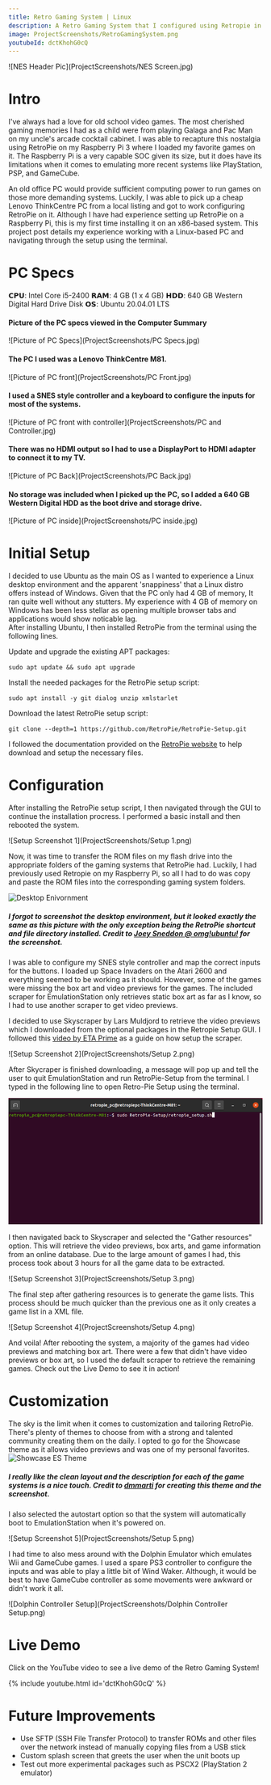 ```yaml
---
title: Retro Gaming System | Linux
description: A Retro Gaming System that I configured using Retropie in Ubuntu 20.04.01 LTS.
image: ProjectScreenshots/RetroGamingSystem.png
youtubeId: dctKhohG0cQ                                      
---
```


<link rel="stylesheet" type="text/css" href="video-embed.css">

![NES Header Pic](ProjectScreenshots/NES Screen.jpg)<br>

# Intro
I've always had a love for old school video games. The most cherished gaming memories I had as a child were from playing Galaga and Pac Man on my uncle's arcade cocktail cabinet. I was able to recapture this nostalgia using RetroPie on my Raspberry Pi 3 where I loaded my favorite games on it. The Raspberry Pi is a very capable SOC given its size, but it does have its limitations when it comes to emulating more recent systems like PlayStation, PSP, and GameCube. 

An old office PC would provide sufficient computing power to run games on those more demanding systems. Luckily, I was able to pick up a cheap Lenovo ThinkCentre PC from a local listing and got to work configuring RetroPie on it. Although I have had experience setting up RetroPie on a Raspberry Pi, this is my first time installing it on an x86-based system. This project post details my experience working with a Linux-based PC and navigating through the setup using the terminal.

# PC Specs
𝗖𝗣𝗨:  Intel Core i5-2400 
𝗥𝗔𝗠: 4 GB (1 x 4 GB)
𝗛𝗗𝗗: 640 GB Western Digital Hard Drive Disk
𝗢𝗦: Ubuntu 20.04.01 LTS<br>

#### Picture of the PC specs viewed in the Computer Summary
![Picture of PC Specs](ProjectScreenshots/PC Specs.jpg)<br>

#### The PC I used was a Lenovo ThinkCentre M81.
![Picture  of PC front](ProjectScreenshots/PC Front.jpg)<br>

#### I used a SNES style controller and a keyboard to configure the inputs for most of the systems. 
![Picture  of PC front with controller](ProjectScreenshots/PC and Controller.jpg)<br>

#### There was no HDMI output so I had to use a DisplayPort to HDMI adapter to connect it to my TV.
![Picture of PC Back](ProjectScreenshots/PC Back.jpg)<br>

#### No storage was included when I picked up the PC, so I added a 640 GB Western Digital HDD as the boot drive and storage drive.
![Picture of PC inside](ProjectScreenshots/PC inside.jpg)<br>

# Initial Setup
I decided to use Ubuntu as the main OS as I wanted to experience a Linux desktop environment and the apparent 'snappiness' that a Linux distro offers instead of Windows. Given that the PC only had 4 GB of memory, It ran quite well without any stutters. My experience with 4 GB of memory on Windows has been less stellar as opening multiple browser tabs and applications would show noticable lag.  
After installing Ubuntu, I then installed RetroPie from the terminal using the following lines.

Update and upgrade the existing APT packages:

```
sudo apt update && sudo apt upgrade

```

Install the needed packages for the RetroPie setup script:

```
sudo apt install -y git dialog unzip xmlstarlet
```
Download the latest RetroPie setup script:

```
git clone --depth=1 https://github.com/RetroPie/RetroPie-Setup.git
```

I followed the documentation provided on the [RetroPie website](https://retropie.org.uk/docs/Debian/) to help download and setup the necessary files. 

# Configuration 
After installing the RetroPie setup script, I then navigated through the GUI to continue the installation procress. I performed a basic install and then rebooted the system.

![Setup Screenshot 1](ProjectScreenshots/Setup 1.png)<br>

Now, it was time to transfer the ROM files on my flash drive into the appropriate folders of the gaming systems that RetroPie had. Luckily, I had previously used Retropie on my Raspberry Pi, so all I had to do was copy and paste the ROM files into the corresponding gaming system folders.  

![Desktop Enivornment](https://149366088.v2.pressablecdn.com/wp-content/uploads/2020/04/ubuntu-20.04-desktop-screenshot-768x432.jpg)<br>

##### I forgot to screenshot the desktop environment, but it looked exactly the same as this picture with the only exception being the RetroPie shortcut and file directory installed. Credit to [Joey Sneddon @ omg!ubuntu!](https://www.omgubuntu.co.uk/2019/10/ubuntu-20-04-release-features) for the screenshot. 

I was able to configure my SNES style controller and map the correct inputs for the buttons. I loaded up Space Invaders on the Atari 2600 and everything seemed to be working as it should. However, some of the games were missing the box art and video previews for the games. The included scraper for EmulationStation only retrieves static box art as far as I know, so I had to use another scraper to get video previews. 

I decided to use Skyscraper by Lars Muldjord to retrieve the video previews which I downloaded from the optional packages in the Retropie Setup GUI. I followed this [video by ETA Prime](https://youtu.be/CF8BaAU-Wds) as a guide on how setup the scraper.

![Setup Screenshot 2](ProjectScreenshots/Setup 2.png)<br>

After Skycraper is finished downloading, a message will pop up and tell the user to quit EmulationStation and run RetroPie-Setup from the terminal. I typed in the following line to open Retro-Pie Setup using the terminal.

![Terminal](ProjectScreenshots/Terminal.png)<br>

I then navigated back to Skyscraper and selected the "Gather resources" option. This will retrieve the video previews, box arts, and game information from an online database.  Due to the large amount of games I had, this process took about 3 hours for all the game data to be extracted. 

![Setup Screenshot 3](ProjectScreenshots/Setup 3.png)<br>

The final step after gathering resources is to generate the game lists. This process should be much quicker than the previous one as it only creates a game list in a XML file. 

![Setup Screenshot 4](ProjectScreenshots/Setup 4.png)<br>

And voila! After rebooting the system, a majority of the games had video previews and matching box art. There were a few that didn't have video previews or box art, so I used the default scraper to retrieve the remaining games. Check out the Live Demo to see it in action!

# Customization
The sky is the limit when it comes to customization and tailoring RetroPie. There's plenty of themes to choose from with a strong and talented community creating them on the daily. I opted to go for the Showcase theme as it allows video previews and was one of my personal favorites. 
![Showcase ES Theme](https://retropie.org.uk/forum/assets/uploads/files/1500497478398-demo001.jpg)
##### I really like the clean layout and the description for each of the game systems is a nice touch. Credit to [dmmarti](https://retropie.org.uk/forum/topic/11723/new-theme-showcase-now-released)  for creating this theme and the screenshot. 

I also selected the autostart option so that the system will automatically boot to EmulationStation when it's powered on.

![Setup Screenshot 5](ProjectScreenshots/Setup 5.png)<br>
 
 I had time to also mess around with the Dolphin Emulator which emulates Wii and GameCube games. I used a spare PS3 controller to configure the inputs and was able to play a little bit of Wind Waker. Although, it would be best to have GameCube controller as some movements were awkward or didn't work it all.

![Dolphin Controller Setup](ProjectScreenshots/Dolphin Controller Setup.png)<br>

# Live Demo
Click on the YouTube video to see a live demo of the Retro Gaming System!

{% include youtube.html id='dctKhohG0cQ' %}

# Future Improvements

* Use SFTP (SSH File Transfer Protocol) to transfer ROMs and other files over the network instead of manually copying files from a USB stick
* Custom splash screen that greets the user when the unit boots up
* Test out more experimental packages such as PSCX2 (PlayStation 2 emulator)
